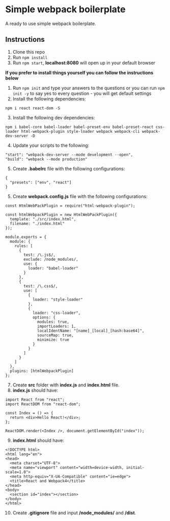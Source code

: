 # Simple webpack boilerplate

A ready to use simple webpack boilerplate.

## Instructions

1.  Clone this repo
2.  Run `npm install`
3.  Run `npm start`, **localhost:8080** will open up in your default browser

**If you prefer to install things yourself you can follow the instructions below**

1.  Run `npm init` and type your answers to the questions or you can run `npm init -y` to say yes to every question - you will get default settings
2.  Install the following dependencies:

```
npm i react react-dom -S
```

3.  Install the following dev dependencies:

```
npm i babel-core babel-loader babel-preset-env babel-preset-react css-loader html-webpack-plugin style-loader webpack webpack-cli webpack-dev-server -D
```

4. Update your scripts to the following:

```
"start": "webpack-dev-server --mode development --open",
"build": "webpack --mode production"
```

5. Create **.babelrc** file with the following configurations:

```
{
  "presets": ["env", "react"]
}
```

5. Create **webpack.config.js** file with the following configurations:

```
const HtmlWebPackPlugin = require("html-webpack-plugin");

const htmlWebpackPlugin = new HtmlWebPackPlugin({
  template: "./src/index.html",
  filename: "./index.html"
});

module.exports = {
  module: {
    rules: [
      {
        test: /\.js$/,
        exclude: /node_modules/,
        use: {
          loader: "babel-loader"
        }
      },
      {
        test: /\.css$/,
        use: [
          {
            loader: "style-loader"
          },
          {
            loader: "css-loader",
            options: {
              modules: true,
              importLoaders: 1,
              localIdentName: "[name]_[local]_[hash:base64]",
              sourceMap: true,
              minimize: true
            }
          }
        ]
      }
    ]
  },
  plugins: [htmlWebpackPlugin]
};
```

7. Create **src** folder with **index.js** and **index.html** file.
8. **index.js** should have:

```
import React from "react";
import ReactDOM from "react-dom";

const Index = () => {
  return <div>Hello React!</div>;
};

ReactDOM.render(<Index />, document.getElementById("index"));
```

9. **index.html** should have:

```
<!DOCTYPE html>
<html lang="en">
<head>
  <meta charset="UTF-8">
  <meta name="viewport" content="width=device-width, initial-scale=1.0">
  <meta http-equiv="X-UA-Compatible" content="ie=edge">
  <title>React and Webpack4</title>
</head>
<body>
  <section id="index"></section>
</body>
</html>
```

10. Create **.gitignore** file and input **/node_modules/** and **/dist**.
